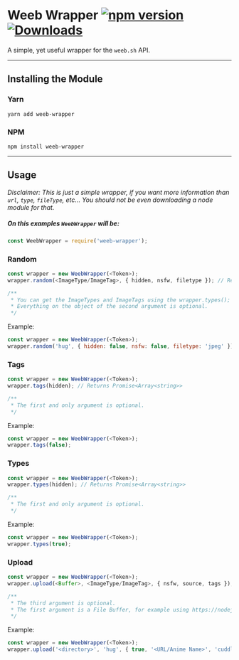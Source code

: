 # Weeb Wrapper [![npm version](https://badge.fury.io/js/weeb-wrapper.svg)](https://www.npmjs.com/package/weeb-wrapper) [![Downloads](https://img.shields.io/npm/dm/weeb-wrapper.svg)](https://www.npmjs.com/package/weeb-wrapper)

A simple, yet useful wrapper for the `weeb.sh` API.

---

## Installing the Module

### Yarn
```
yarn add weeb-wrapper
```

### NPM
```
npm install weeb-wrapper
```

---

## Usage

_Disclaimer: This is just a simple wrapper, if you want more information than `url`, `type`, `fileType`, etc... You should not be even downloading a node module for that._

##### On this examples `WeebWrapper` will be:
```js
const WeebWrapper = require('weeb-wrapper');
```

### Random
```js
const wrapper = new WeebWrapper(<Token>);
wrapper.random(<ImageType/ImageTag>, { hidden, nsfw, filetype }); // Returns Promise<Object>

/**
 * You can get the ImageTypes and ImageTags using the wrapper.types(); and wrapper.tags();
 * Everything on the object of the second argument is optional.
 */
```

Example:
```js
const wrapper = new WeebWrapper(<Token>);
wrapper.random('hug', { hidden: false, nsfw: false, filetype: 'jpeg' });
```

### Tags
```js
const wrapper = new WeebWrapper(<Token>);
wrapper.tags(hidden); // Returns Promise<Array<string>>

/**
 * The first and only argument is optional.
 */
```

Example:
```js
const wrapper = new WeebWrapper(<Token>);
wrapper.tags(false);
```

### Types
```js
const wrapper = new WeebWrapper(<Token>);
wrapper.types(hidden); // Returns Promise<Array<string>>

/**
 * The first and only argument is optional.
 */
```

Example:
```js
const wrapper = new WeebWrapper(<Token>);
wrapper.types(true);
```

### Upload
```js
const wrapper = new WeebWrapper(<Token>);
wrapper.upload(<Buffer>, <ImageType/ImageTag>, { nsfw, source, tags }); // Returns Promise<Object>

/**
 * The third argument is optional.
 * The first argument is a File Buffer, for example using https://nodejs.org/api/fs.html#fs_fs_readfile_path_options_callback
 */
 ```

 Example:
 ```js
 const wrapper = new WeebWrapper(<Token>);
 wrapper.upload('<directory>', 'hug', { true, '<URL/Anime Name>', 'cuddle,astolfo' });
```
